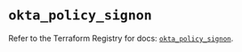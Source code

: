 # `okta_policy_signon`

Refer to the Terraform Registry for docs: [`okta_policy_signon`](https://registry.terraform.io/providers/okta/okta/4.11.1/docs/resources/policy_signon).

